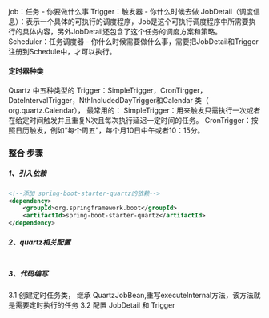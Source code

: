
#### 
job：任务 - 你要做什么事
Trigger：触发器 - 你什么时候去做
JobDetail（调度信息）：表示一个具体的可执行的调度程序，Job是这个可执行调度程序中所需要执行的具体内容，另外JobDetail还包含了这个任务的调度方案和策略。
Scheduler：任务调度器 - 你什么时候需要做什么事，需要把JobDetail和Trigger注册到Schedule中，才可以执行。

#### 定时器种类
Quartz 中五种类型的 Trigger：SimpleTrigger，CronTirgger，DateIntervalTrigger，NthIncludedDayTrigger和Calendar 类（ org.quartz.Calendar），
最常用的：
SimpleTrigger：用来触发只需执行一次或者在给定时间触发并且重复N次且每次执行延迟一定时间的任务。
CronTrigger：按照日历触发，例如“每个周五”，每个月10日中午或者10：15分。


### 整合 步骤
##### 1、引入依赖
```xml
<!--添加 spring-boot-starter-quartz的依赖-->
<dependency>
    <groupId>org.springframework.boot</groupId>
    <artifactId>spring-boot-starter-quartz</artifactId>
</dependency>
```

##### 2、quartz相关配置
```properties

```

##### 3、代码编写
3.1 创建定时任务类， 继承 QuartzJobBean,重写executeInternal方法，该方法就是需要定时执行的任务
3.2 配置 JobDetail 和 Trigger
